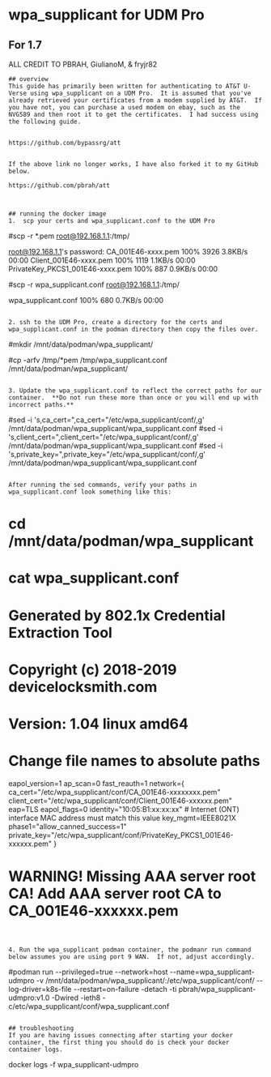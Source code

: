 # wpa_supplicant for UDM Pro
## For 1.7

ALL CREDIT TO PBRAH, GiulianoM, & fryjr82 

```
## overview
This guide has primarily been written for authenticating to AT&T U-Verse using wpa_supplicant on a UDM Pro.  It is assumed that you've already retrieved your certificates from a modem supplied by AT&T.  If you have not, you can purchase a used modem on ebay, such as the NVG589 and then root it to get the certificates.  I had success using the following guide.


https://github.com/bypassrg/att


If the above link no longer works, I have also forked it to my GitHub below.

https://github.com/pbrah/att



## running the docker image
1.  scp your certs and wpa_supplicant.conf to the UDM Pro

```
#scp -r *.pem root@192.168.1.1:/tmp/

root@192.168.1.1's password:
CA_001E46-xxxx.pem                                                          100% 3926     3.8KB/s   00:00
Client_001E46-xxxx.pem                                                      100% 1119     1.1KB/s   00:00
PrivateKey_PKCS1_001E46-xxxx.pem                                            100%  887     0.9KB/s   00:00

#scp -r wpa_supplicant.conf root@192.168.1.1:/tmp/

wpa_supplicant.conf                                                         100%  680     0.7KB/s   00:00
```

2. ssh to the UDM Pro, create a directory for the certs and wpa_supplicant.conf in the podman directory then copy the files over.

```
#mkdir /mnt/data/podman/wpa_supplicant/

#cp -arfv /tmp/*pem /tmp/wpa_supplicant.conf /mnt/data/podman/wpa_supplicant/

```

3. Update the wpa_supplicant.conf to reflect the correct paths for our container.  **Do not run these more than once or you will end up with incorrect paths.**

```
#sed -i 's,ca_cert=",ca_cert="/etc/wpa_supplicant/conf/,g' /mnt/data/podman/wpa_supplicant/wpa_supplicant.conf
#sed -i 's,client_cert=",client_cert="/etc/wpa_supplicant/conf/,g' /mnt/data/podman/wpa_supplicant/wpa_supplicant.conf
#sed -i 's,private_key=",private_key="/etc/wpa_supplicant/conf/,g' /mnt/data/podman/wpa_supplicant/wpa_supplicant.conf
```

After running the sed commands, verify your paths in wpa_supplicant.conf look something like this:
```
# cd /mnt/data/podman/wpa_supplicant
# cat wpa_supplicant.conf
# Generated by 802.1x Credential Extraction Tool
# Copyright (c) 2018-2019 devicelocksmith.com
# Version: 1.04 linux amd64
#
# Change file names to absolute paths
eapol_version=1
ap_scan=0
fast_reauth=1
network={
        ca_cert="/etc/wpa_supplicant/conf/CA_001E46-xxxxxxxx.pem"
        client_cert="/etc/wpa_supplicant/conf/Client_001E46-xxxxxx.pem"
        eap=TLS
        eapol_flags=0
        identity="10:05:B1:xx:xx:xx" # Internet (ONT) interface MAC address must match this value
        key_mgmt=IEEE8021X
        phase1="allow_canned_success=1"
        private_key="/etc/wpa_supplicant/conf/PrivateKey_PKCS1_001E46-xxxxxx.pem"
}
# WARNING! Missing AAA server root CA! Add AAA server root CA to CA_001E46-xxxxxx.pem
#
```

4. Run the wpa_supplicant podman container, the podmanr run command below assumes you are using port 9 WAN.  If not, adjust accordingly.

```
#podman run --privileged=true --network=host --name=wpa_supplicant-udmpro -v /mnt/data/podman/wpa_supplicant/:/etc/wpa_supplicant/conf/ --log-driver=k8s-file --restart=on-failure -detach -ti pbrah/wpa_supplicant-udmpro:v1.0 -Dwired -ieth8 -c/etc/wpa_supplicant/conf/wpa_supplicant.conf
```

## troubleshooting
If you are having issues connecting after starting your docker container, the first thing you should do is check your docker container logs.
```
docker logs -f wpa_supplicant-udmpro
```
